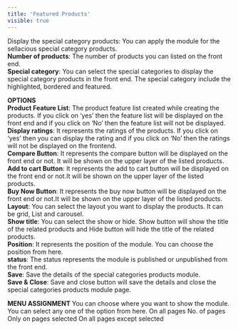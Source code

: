 ```yaml
---
title: 'Featured Products'
visible: true
---
```


Display the special category products: You can apply the module for the sellacious special category products.
<br>**Number of products**: The number of products you can listed on the front end.
<br>**Special category**: You can select the special categories to display the special category products in the front end. The special category include the highlighted, bordered and featured.

**OPTIONS**
<br>**Product Feature List**: The product feature list created while creating the products. If you click on ‘yes’ then the feature list will be displayed on the front end and if you click on ‘No’ then the feature list will not be displayed.
<br>**Display ratings**: It represents the ratings of the products. If you click on ‘yes’ then you can display the rating and if you click on ‘No’ then the ratings will not be displayed on the frontend.
<br>**Compare Button**: It represents the compare button will be displayed on the front end or not. It will be shown on the upper layer of the listed products.
<br>**Add to cart Button**: It represents the add to cart button will be displayed on the front end or not.It will be shown on the upper layer of the listed products.
<br>**Buy Now Button**: It represents the buy now button will be displayed on the front end or not.It will be shown on the upper layer of the listed products.
<br>**Layout**: You can select the layout you want to display the products. It can be grid, List and carousel.
<br>**Show title**: You can select the show or hide. Show button will show the title of the related products and Hide button will hide the title of the related products.
<br>**Position**: It represents the position of the module. You can choose the position from here.
<br>**status**: The status represents the module is published or unpublished from the front end.
<br>**Save**: Save the details of the special categories products module.
<br>**Save & Close**: Save and close button will save the details and close the special categories products module page.

**MENU ASSIGNMENT**
You can choose where you want to show the module. You can select any one of the option from here.
On all pages
No. of pages
Only on pages selected
On all pages except selected
